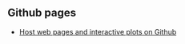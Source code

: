 ## Github pages
* [Host web pages and interactive plots on Github](https://automating-gis-processes.github.io/2016/Lesson5-share-on-github.html)

